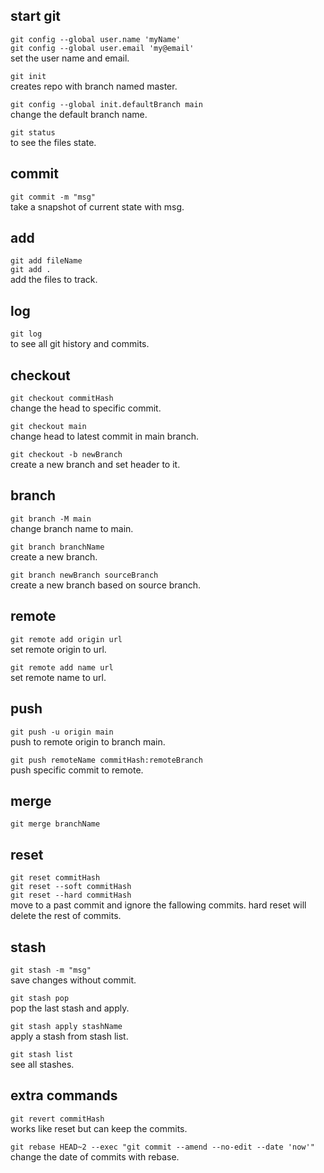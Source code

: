 ## start git

`git config --global user.name 'myName'`  
`git config --global user.email 'my@email'`  
set the user name and email.

`git init`  
creates repo with branch named master.

`git config --global init.defaultBranch main`  
change the default branch name.

`git status`  
to see the files state.

## commit

`git commit -m "msg"`  
take a snapshot of current state with msg.

## add

`git add fileName`  
`git add .`  
add the files to track.

## log

`git log`  
to see all git history and commits.

## checkout

`git checkout commitHash`  
change the head to specific commit.

`git checkout main`  
change head to latest commit in main branch.

`git checkout -b newBranch`  
create a new branch and set header to it.

## branch

`git branch -M main`  
change branch name to main.

`git branch branchName`  
create a new branch.

`git branch newBranch sourceBranch`  
create a new branch based on source branch.

## remote

`git remote add origin url`  
set remote origin to url.

`git remote add name url`  
set remote name to url.

## push

`git push -u origin main`  
push to remote origin to branch main.

`git push remoteName commitHash:remoteBranch`  
push specific commit to remote.

## merge

`git merge branchName`

## reset

`git reset commitHash`  
`git reset --soft commitHash`  
`git reset --hard commitHash`  
move to a past commit and ignore the fallowing commits. hard reset will delete the rest of commits.

## stash
`git stash -m "msg"`  
save changes without commit.

`git stash pop`  
pop the last stash and apply.

`git stash apply stashName`  
apply a stash from stash list.

`git stash list`  
see all stashes.

## extra commands

`git revert commitHash`  
works like reset but can keep the commits.

`git rebase HEAD~2 --exec "git commit --amend --no-edit --date 'now'"`  
change the date of commits with rebase.
